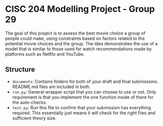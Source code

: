 # CISC 204 Modelling Project - Group 29
The goal of this project is to assess the best movie choice a group of people could make, using constraints based on factors related to the potential movie choices and the group. The idea demonstrates the use of a model that is similar to those used for watch recommendations made by platforms such as Netflix and YouTube.

## Structure

* `documents`: Contains folders for both of your draft and final submissions. README.md files are included in both.
* `run.py`: General wrapper script that you can choose to use or not. Only requirement is that you implement the one function inside of there for the auto-checks.
* `test.py`: Run this file to confirm that your submission has everything required. This essentially just means it will check for the right files and sufficient theory size.
